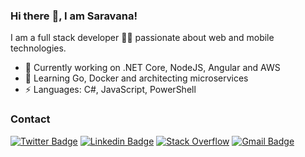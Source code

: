 ### Hi there :wave:, I am Saravana!

I am a full stack developer 👨‍💻 passionate about web and mobile technologies. 

- 🔭 Currently working on .NET Core, NodeJS, Angular and AWS
- 🌱 Learning Go, Docker and architecting microservices
-  ⚡ Languages: C#, JavaScript, PowerShell

### Contact
[![Twitter Badge](https://img.shields.io/badge/-Twitter-grey?style=flat-square&logo=twitter&link=https://twitter.com/saravanaj1)](https://twitter.com/saravanaj1) [![Linkedin Badge](https://img.shields.io/badge/-LinkedIn-grey?style=flat-square&logo=Linkedin&logoColor=00acee&link=https://www.linkedin.com/in/saravanabhavanj/)](https://www.linkedin.com/in/saravanabhavanj/) [![Stack Overflow](https://img.shields.io/badge/-Stack%20Overflow-grey?style=flat-square&logo=stack-overflow&logoColor=ff760a&link=https://stackoverflow.com/users/2419531/saravana)](https://stackoverflow.com/users/2419531/saravana)
[![Gmail Badge](https://img.shields.io/badge/-Email-grey?style=flat-square&logo=Gmail&logoColor=ff6b6b&link=mailto:saravanabhavanj@gmail.com)](mailto:saravanabhavanj@gmail.com?subject=Hi%20from%20GitHub)
